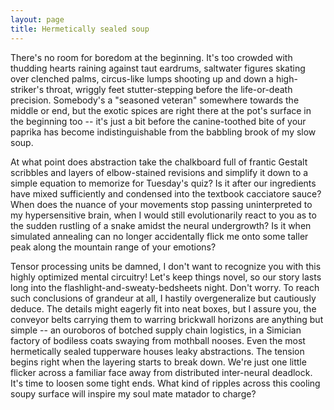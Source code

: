 ```yaml
---
layout: page
title: Hermetically sealed soup
---
```


There's no room for boredom at the beginning.
It's too crowded with thudding hearts raining against
taut eardrums, saltwater figures skating over clenched palms,
circus-like lumps shooting up and down a high-striker's throat,
wriggly feet stutter-stepping before the life-or-death precision.
Somebody's a "seasoned veteran" somewhere towards the middle or end,
but the exotic spices are right there at the pot's surface in the beginning too --
it's just a bit before the canine-toothed bite of your paprika has become indistinguishable
from the babbling brook of my slow soup.

At what point does abstraction take the chalkboard full of frantic Gestalt scribbles
and layers of elbow-stained revisions
and simplify it down to a simple equation to memorize for Tuesday's quiz?
Is it after our ingredients have mixed sufficiently and condensed
into the textbook cacciatore sauce?
When does the nuance of your movements stop passing uninterpreted to my hypersensitive brain,
when I would still evolutionarily react to you as to the sudden rustling
of a snake amidst the neural undergrowth?
Is it when simulated annealing can no longer accidentally flick me onto some taller peak
along the mountain range of your emotions?

Tensor processing units be damned, I don't want to recognize you
with this highly optimized mental circuitry!
Let's keep things novel, so our story lasts long
into the flashlight-and-sweaty-bedsheets night.
Don't worry. To reach such conclusions of grandeur at all, I hastily overgeneralize
but cautiously deduce.
The details might eagerly fit into neat boxes, but I assure you, the conveyor belts
carrying them to warring brickwall horizons are anything but simple --
an ouroboros of botched supply chain logistics,
in a Simician factory of bodiless coats swaying from mothball nooses.
Even the most hermetically sealed tupperware houses leaky abstractions.
The tension begins right when the layering starts to break down.
We're just one little flicker across a familiar face
away from distributed inter-neural deadlock.
It's time to loosen some tight ends.
What kind of ripples across this cooling soupy surface will inspire
my soul mate matador
to charge?
